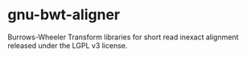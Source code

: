gnu-bwt-aligner
===============

Burrows-Wheeler Transform libraries for short read inexact alignment released under the LGPL v3 license.
